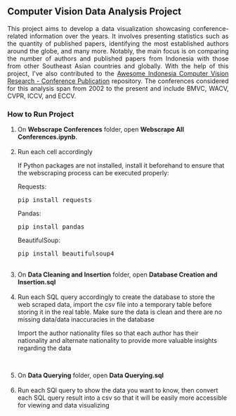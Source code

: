 <h2>Computer Vision Data Analysis Project</h2>

<body><p align="justify">This project aims to develop a data visualization showcasing conference-related information over the years. It involves presenting statistics such as the quantity of published papers, identifying the most established authors around the globe, and many more. Notably, the main focus is on comparing the number of authors and published papers from Indonesia with those from other Southeast Asian countries and globally. With the help of this project, I've also contributed to the  <a href="https://github.com/indonesia-vision-ai/awesome-indonesia-vision-research-conference">Awesome Indonesia Computer Vision Research - Conference Publication</a> repository. The conferences considered for this analysis span from 2002 to the present and include BMVC, WACV, CVPR, ICCV, and ECCV.</p>

<h3>How to Run Project</h3>

<p align = "justify"><ol type = "1">
  <li>On <strong>Webscrape Conferences</strong> folder, open <b>Webscrape All Conferences.ipynb</b>.</li>
  <br>
  <li>Run each cell accordingly
    
  If Python packages are not installed, install it beforehand to ensure that the webscraping process can be executed properly:
  
  Requests:
  <pre lang="console">pip install requests</pre>

  Pandas: 
  <pre lang="console">pip install pandas</pre>

  BeautifulSoup:
  <pre lang="console">pip install beautifulsoup4</pre>
  </li>
  <br>
  <li>On <strong>Data Cleaning and Insertion</strong> folder, open <b>Database Creation and Insertion.sql</b></li>
  </body>
  <br>
  <li>Run each SQL query accordingly to create the database to store the web scraped data, import the csv file into a temporary table before storing it in the real table. Make sure the data is clean and there are no missing data/data inaccuracies in the database
  
  Import the author nationality files so that each author has their nationality and alternate nationality to provide more valuable insights regarding the data</li>
  <br>
  <li>On <strong>Data Querying</strong> folder, open <b>Data Querying.sql</b></li>
  <br>
  <li>Run each SQl query to show the data you want to know, then convert each SQL query result into a csv so that it will be easily more accessible for viewing and data visualizing</li>
</ol></p>
